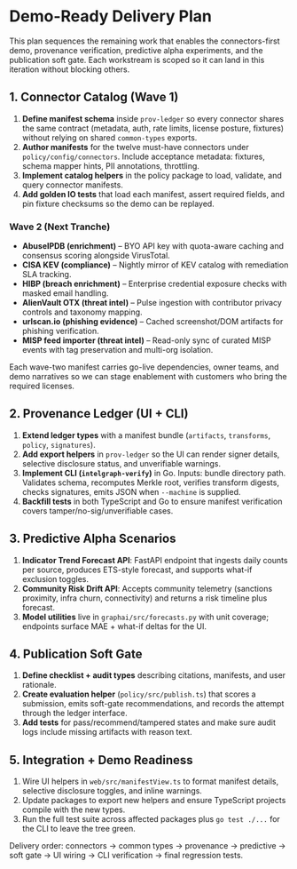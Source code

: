 # Demo-Ready Delivery Plan

This plan sequences the remaining work that enables the connectors-first demo, provenance verification, predictive alpha experiments, and the publication soft gate. Each workstream is scoped so it can land in this iteration without blocking others.

## 1. Connector Catalog (Wave 1)

1. **Define manifest schema** inside `prov-ledger` so every connector shares the same contract (metadata, auth, rate limits, license posture, fixtures) without relying on shared `common-types` exports.
2. **Author manifests** for the twelve must-have connectors under `policy/config/connectors`. Include acceptance metadata: fixtures, schema mapper hints, PII annotations, throttling.
3. **Implement catalog helpers** in the policy package to load, validate, and query connector manifests.
4. **Add golden IO tests** that load each manifest, assert required fields, and pin fixture checksums so the demo can be replayed.

### Wave 2 (Next Tranche)

- **AbuseIPDB (enrichment)** – BYO API key with quota-aware caching and consensus scoring alongside VirusTotal.
- **CISA KEV (compliance)** – Nightly mirror of KEV catalog with remediation SLA tracking.
- **HIBP (breach enrichment)** – Enterprise credential exposure checks with masked email handling.
- **AlienVault OTX (threat intel)** – Pulse ingestion with contributor privacy controls and taxonomy mapping.
- **urlscan.io (phishing evidence)** – Cached screenshot/DOM artifacts for phishing verification.
- **MISP feed importer (threat intel)** – Read-only sync of curated MISP events with tag preservation and multi-org isolation.

Each wave-two manifest carries go-live dependencies, owner teams, and demo narratives so we can stage enablement with customers who bring the required licenses.

## 2. Provenance Ledger (UI + CLI)

1. **Extend ledger types** with a manifest bundle (`artifacts`, `transforms`, `policy`, `signatures`).
2. **Add export helpers** in `prov-ledger` so the UI can render signer details, selective disclosure status, and unverifiable warnings.
3. **Implement CLI (`intelgraph-verify`)** in Go. Inputs: bundle directory path. Validates schema, recomputes Merkle root, verifies transform digests, checks signatures, emits JSON when `--machine` is supplied.
4. **Backfill tests** in both TypeScript and Go to ensure manifest verification covers tamper/no-sig/unverifiable cases.

## 3. Predictive Alpha Scenarios

1. **Indicator Trend Forecast API**: FastAPI endpoint that ingests daily counts per source, produces ETS-style forecast, and supports what-if exclusion toggles.
2. **Community Risk Drift API**: Accepts community telemetry (sanctions proximity, infra churn, connectivity) and returns a risk timeline plus forecast.
3. **Model utilities** live in `graphai/src/forecasts.py` with unit coverage; endpoints surface MAE + what-if deltas for the UI.

## 4. Publication Soft Gate

1. **Define checklist + audit types** describing citations, manifests, and user rationale.
2. **Create evaluation helper** (`policy/src/publish.ts`) that scores a submission, emits soft-gate recommendations, and records the attempt through the ledger interface.
3. **Add tests** for pass/recommend/tampered states and make sure audit logs include missing artifacts with reason text.

## 5. Integration + Demo Readiness

1. Wire UI helpers in `web/src/manifestView.ts` to format manifest details, selective disclosure toggles, and inline warnings.
2. Update packages to export new helpers and ensure TypeScript projects compile with the new types.
3. Run the full test suite across affected packages plus `go test ./...` for the CLI to leave the tree green.

Delivery order: connectors → common types → provenance → predictive → soft gate → UI wiring → CLI verification → final regression tests.
